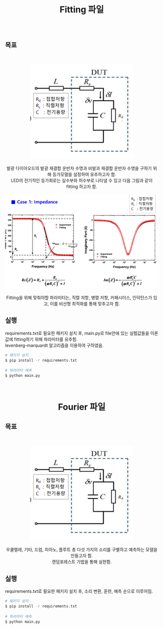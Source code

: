 

<h1 align="center">
    <br>
    Fitting 파일
    <br>
  </h1>

<br>
<br>

  ## 목표
  <br>
  <p align="center">
      <a>
          <img src="./image/01.png">
      </a>
      <br>
      <br>
      <a>발광 다이아오드의 발광 재결합 운반자 수명과 비발과 재결합 운반자 수명을 구하기 위해 등가모델을 설정하여 유추하고자 함.</a>
      <br>
      <a>LED의 전기적인 등가회로는 실수부와 허수부로 나타낼 수 있고 다음 그림과 같이 fitting 하고자 함.</a>
      <br>
      <br>
      <a>
          <img src="./image/02.png">
      </a>
      <br>
      <br>
      <a>Fitting을 위해 맞춰야할 파라미터는, 직렬 저항, 병렬 저항, 커패시터스, 인덕턴스가 있고, 이를 비선형 최적화를 통해 맞추고자 함.</a>
  </p>
  
  
  ## 실행

  requirements.txt로 필요한 패키지 설치 후, main.py로 file안에 있는 실험값들을 이론값에 fitting하기 위해 파라미터를 유추함.
  <br>
  levenberg-marquardt 알고리즘을 이용하여 구하였음.

  ```bash
  # 패키지 설치
  $ pip install -r requirements.txt
  
  # 파라미터 예측
  $ python main.py
  ```
  

<h1 align="center">
    <br>
    Fourier 파일
    <br>
  </h1>
  
  ## 목표
  <br>
  <p align="center">
      <a>
          <img src="./image/01.png">
      </a>
      <br>
      <br>
      <a>우쿨렐레, 기타, 드럼, 피아노, 플루트 총 다섯 가지의 소리를 구별하고 예측하는 모델을 만들고자 함.</a>
      <br>
      <a>랜덤포레스트 기법을 통해 실현함.</a>
      <br>
  </p>
  
  
  ## 실행

  requirements.txt로 필요한 패키지 설치 후, 소리 변환, 훈련, 예측 순으로 이루어짐.
  <br>

  ```bash
  # 패키지 설치
  $ pip install -r requirements.txt
  
  # 파라미터 예측
  $ python main.py
  ```
